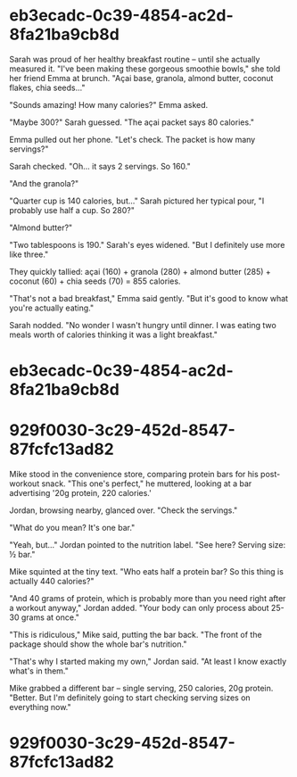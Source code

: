 

# eb3ecadc-0c39-4854-ac2d-8fa21ba9cb8d

Sarah was proud of her healthy breakfast routine – until she actually measured it. "I've been making these gorgeous smoothie bowls," she told her friend Emma at brunch. "Açai base, granola, almond butter, coconut flakes, chia seeds..."

"Sounds amazing! How many calories?" Emma asked.

"Maybe 300?" Sarah guessed. "The açai packet says 80 calories."

Emma pulled out her phone. "Let's check. The packet is how many servings?"

Sarah checked. "Oh... it says 2 servings. So 160."

"And the granola?"

"Quarter cup is 140 calories, but..." Sarah pictured her typical pour, "I probably use half a cup. So 280?"

"Almond butter?"

"Two tablespoons is 190." Sarah's eyes widened. "But I definitely use more like three."

They quickly tallied: açai (160) + granola (280) + almond butter (285) + coconut (60) + chia seeds (70) = 855 calories.

"That's not a bad breakfast," Emma said gently. "But it's good to know what you're actually eating."

Sarah nodded. "No wonder I wasn't hungry until dinner. I was eating two meals worth of calories thinking it was a light breakfast."

# eb3ecadc-0c39-4854-ac2d-8fa21ba9cb8d



# 929f0030-3c29-452d-8547-87fcfc13ad82

Mike stood in the convenience store, comparing protein bars for his post-workout snack. "This one's perfect," he muttered, looking at a bar advertising '20g protein, 220 calories.'

Jordan, browsing nearby, glanced over. "Check the servings."

"What do you mean? It's one bar."

"Yeah, but..." Jordan pointed to the nutrition label. "See here? Serving size: ½ bar."

Mike squinted at the tiny text. "Who eats half a protein bar? So this thing is actually 440 calories?"

"And 40 grams of protein, which is probably more than you need right after a workout anyway," Jordan added. "Your body can only process about 25-30 grams at once."

"This is ridiculous," Mike said, putting the bar back. "The front of the package should show the whole bar's nutrition."

"That's why I started making my own," Jordan said. "At least I know exactly what's in them."

Mike grabbed a different bar – single serving, 250 calories, 20g protein. "Better. But I'm definitely going to start checking serving sizes on everything now."

# 929f0030-3c29-452d-8547-87fcfc13ad82


